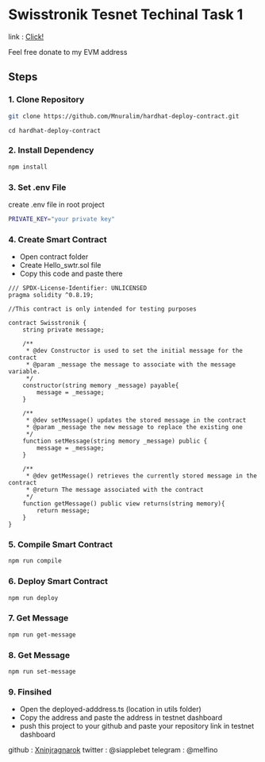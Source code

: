 # Swisstronik Tesnet Techinal Task 1

link : [Click!](https://www.swisstronik.com/testnet2/dashboard)

Feel free donate to my EVM address



## Steps

### 1. Clone Repository

```bash
git clone https://github.com/Mnuralim/hardhat-deploy-contract.git
```

```
cd hardhat-deploy-contract
```

### 2. Install Dependency

```bash
npm install
```

### 3. Set .env File

create .env file in root project

```bash
PRIVATE_KEY="your private key"
```

### 4. Create Smart Contract

- Open contract folder
- Create Hello_swtr.sol file
- Copy this code and paste there

```
/// SPDX-License-Identifier: UNLICENSED
pragma solidity ^0.8.19;

//This contract is only intended for testing purposes

contract Swisstronik {
    string private message;

    /**
     * @dev Constructor is used to set the initial message for the contract
     * @param _message the message to associate with the message variable.
     */
    constructor(string memory _message) payable{
        message = _message;
    }

    /**
     * @dev setMessage() updates the stored message in the contract
     * @param _message the new message to replace the existing one
     */
    function setMessage(string memory _message) public {
        message = _message;
    }

    /**
     * @dev getMessage() retrieves the currently stored message in the contract
     * @return The message associated with the contract
     */
    function getMessage() public view returns(string memory){
        return message;
    }
}
```

### 5. Compile Smart Contract

```bash
npm run compile
```

### 6. Deploy Smart Contract

```bash
npm run deploy
```

### 7. Get Message

```bash
npm run get-message
```

### 8. Get Message

```bash
npm run set-message
```

### 9. Finsihed

- Open the deployed-adddress.ts (location in utils folder)
- Copy the address and paste the address in testnet dashboard
- push this project to your github and paste your repository link in testnet dashboard

github : [Xninjragnarok](https://github.com/Xninjragnarok)
twitter : @siapplebet
telegram : @melfino
